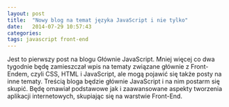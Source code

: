 ```yaml
---
layout: post
title:  "Nowy blog na temat języka JavaScript i nie tylko"
date:   2014-07-29 10:57:43
categories: 
tags: javascript front-end
---
```


Jest to pierwszy post na blogu Głównie JavaScript. Mniej więcej co dwa tygodnie
będę zamieszczał wpis na tematy związane głównie z Front-Endem, czyli CSS, HTML i
JavaScript, ale mogą pojawić się także posty na inne tematy. Treścią bloga będzie głównie
JavaScript i na nim postarm się skupić. Będę omawiał podstawowe jak i zaawansowane
aspekty tworzenia aplikacji internetowych, skupiając się na warstwie Front-End.


